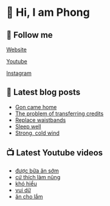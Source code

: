 # 👋 Hi, I am Phong

## 🔗 Follow me

[Website](https://phongever.xyz "Website")

[Youtube](https://www.youtube.com/@phongever "Youtube")

[Instagram](https://www.instagram.com/phongever "Instagram")

## 📝 Latest blog posts

<!-- BLOG-POST-LIST:START -->
- [Gon came home](https://phongever.xyz/blog/gon-came-home-1/)
- [The problem of transferring credits](https://phongever.xyz/blog/the-problem-of-transferring-credits/)
- [Replace waistbands](https://phongever.xyz/blog/replace-waistbands/)
- [Sleep well](https://phongever.xyz/blog/sleep-well/)
- [Strong, cold wind](https://phongever.xyz/blog/strong-cold-wind/)
<!-- BLOG-POST-LIST:END -->

## 📺 Latest Youtube videos

<!-- YOUTUBE-VIDEO-LIST:START -->
- [được bữa ăn sớm](https://www.youtube.com/shorts/jjCGG-DfJco)
- [cứ thích làm nũng](https://www.youtube.com/shorts/d-rM-_kAVNY)
- [khó hiểu](https://www.youtube.com/shorts/cVWOTzP2ciw)
- [vui dữ](https://www.youtube.com/shorts/MpVXnCXpMEs)
- [ăn cho lắm](https://www.youtube.com/shorts/a-Q9d3phA6k)
<!-- YOUTUBE-VIDEO-LIST:END -->
